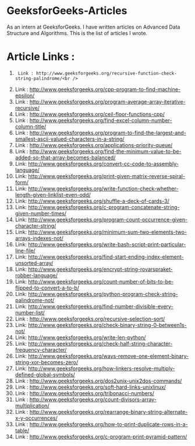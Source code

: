 # GeeksforGeeks-Articles
As an intern at GeeksforGeeks. I have written articles on Advanced Data Structure and Algorithms.
This is the list of articles I wrote.

# Article Links :
1.      Link : http://www.geeksforgeeks.org/recursive-function-check-string-palindrome/<br />
2.
	Link : http://www.geeksforgeeks.org/cpp-program-to-find-machine-epsilon/<br />
3.
	Link : http://www.geeksforgeeks.org/program-average-array-iterative-recursive/<br />
4.
	Link : http://www.geeksforgeeks.org/ceil-floor-functions-cpp/<br />
5.
	Link : http://www.geeksforgeeks.org/find-excel-column-number-column-title/ <br />
6.
	Link : http://www.geeksforgeeks.org/program-to-find-the-largest-and-smallest-ascii-valued-characters-in-a-string/<br />
7.
	Link : http://www.geeksforgeeks.org/applications-priority-queue/<br />
8.
	Link : http://www.geeksforgeeks.org/find-the-minimum-value-to-be-added-so-that-array-becomes-balanced/<br />
9.	
	Link: http://www.geeksforgeeks.org/convert-cc-code-to-assembly-language/<br />
10.	
	Link: http://www.geeksforgeeks.org/print-given-matrix-reverse-spiral-form/<br />
11.	
	Link: http://www.geeksforgeeks.org/write-function-check-whether-length-given-linklist-even-odd/<br />
12.	
	Link: http://www.geeksforgeeks.org/shuffle-a-deck-of-cards-3/<br />
13.	
	Link: http://www.geeksforgeeks.org/c-program-concatenate-string-given-number-times/<br />
14.
	Link: http://www.geeksforgeeks.org/program-count-occurrence-given-character-string/<br />
15.
	Link: http://www.geeksforgeeks.org/minimum-sum-two-elements-two-arrays-indexes-not/<br />
16.
	Link: http://www.geeksforgeeks.org/write-bash-script-print-particular-line-file/<br />
17.
	Link: http://www.geeksforgeeks.org/find-start-ending-index-element-unsorted-array/<br />
18.
	Link: http://www.geeksforgeeks.org/encrypt-string-rovarspraket-robber-language/<br />
19.
	Link: http://www.geeksforgeeks.org/count-number-of-bits-to-be-flipped-to-convert-a-to-b/<br />
19.
	Link: http://www.geeksforgeeks.org/python-program-check-string-palindrome-not/<br />
20.
	Link: http://www.geeksforgeeks.org/find-number-divisible-every-number-list/<br />
21.
	Link : http://www.geeksforgeeks.org/recursive-selection-sort/<br />
22.
	Link: http://www.geeksforgeeks.org/check-binary-string-0-between1s-not/<br />
23.
	Link: http://www.geeksforgeeks.org/write-len-python/<br />
24.
	Link: http://www.geeksforgeeks.org/check-half-string-character-frequency-character/<br />
25.
	Link: http://www.geeksforgeeks.org/ways-remove-one-element-binary-string-xor-becomes-zero/<br />
26.
	Link: http://www.geeksforgeeks.org/how-linkers-resolve-multiply-defined-global-symbols/<br />
27.
	Link : http://www.geeksforgeeks.org/dos2unix-unix2dos-commands/<br />
28.
	Link : http://www.geeksforgeeks.org/soft-hard-links-unixlinux/<br />
29.
	Link : http://www.geeksforgeeks.org/tribonacci-numbers/<br />
30.
	Link : http://www.geeksforgeeks.org/count-divisors-array-multiplication/<br />
31.
	Link : http://www.geeksforgeeks.org/rearrange-binary-string-alternate-x-y-occurrences/<br />
32.
	Link : http://www.geeksforgeeks.org/how-to-print-duplicate-rows-in-a-table/<br />
33.
	Link : http://www.geeksforgeeks.org/c-program-print-pyramid-pattern/<br />

